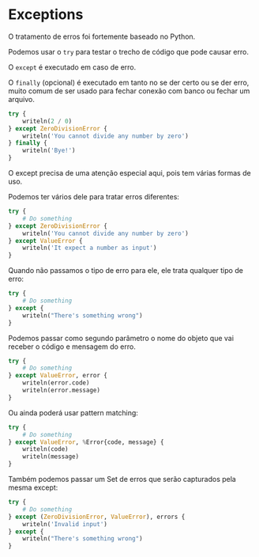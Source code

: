 # Exceptions

O tratamento de erros foi fortemente baseado no Python.

Podemos usar o `try` para testar o trecho de código que pode causar erro.

O `except` é executado em caso de erro.

O `finally` \(opcional\) é executado em tanto no se der certo ou se der erro, muito comum de ser usado para fechar conexão com banco ou fechar um arquivo.

```python
try {
    writeln(2 / 0)
} except ZeroDivisionError {
    writeln('You cannot divide any number by zero')
} finally {
    writeln('Bye!')
}
```

O except precisa de uma atenção especial aqui, pois tem várias formas de uso.

Podemos ter vários dele para tratar erros diferentes:

```python
try {
    # Do something
} except ZeroDivisionError {
    writeln('You cannot divide any number by zero')
} except ValueError {
    writeln('It expect a number as input')
}
```

Quando não passamos o tipo de erro para ele, ele trata qualquer tipo de erro:

```python
try {
    # Do something
} except {
    writeln("There's something wrong")
}
```

Podemos passar como segundo parâmetro o nome do objeto que vai receber o código e mensagem do erro.

```python
try {
    # Do something
} except ValueError, error {
    writeln(error.code)
    writeln(error.message)
}
```

Ou ainda poderá usar pattern matching:

```python
try {
    # Do something
} except ValueError, %Error{code, message} {
    writeln(code)
    writeln(message)
}
```

Também podemos passar um Set de erros que serão capturados pela mesma except:

```python
try {
    # Do something
} except (ZeroDivisionError, ValueError), errors {
    writeln('Invalid input')
} except {
    writeln("There's something wrong")
}
```

